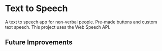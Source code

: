 # Text to Speech
A text to speech app for non-verbal people. Pre-made buttons and custom text speech. This project uses the Web Speech API.

## Future Improvements
